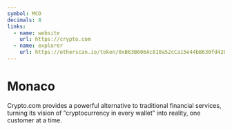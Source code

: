 ```yaml
---
symbol: MCO
decimals: 8
links:
  - name: website
    url: https://crypto.com
  - name: explorer
    url: https://etherscan.io/token/0xB63B606Ac810a52cCa15e44bB630fd42D8d1d83d
---
```


# Monaco

Crypto.com provides a powerful alternative to traditional financial services, turning its vision of ”cryptocurrency in every wallet” into reality, one customer at a time.
